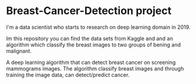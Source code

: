 # Breast-Cancer-Detection project

I'm a data scientist who starts to research on deep learning domain in 2019. 

Im this repository you can find the data sets from Kaggle and and an algorithm which classify the breast images to two groups of bening and malignant.

A deep learning algorithm that can detect breast cancer on screening mammograms images. The algorithm classify breast images and through training the image data, can detect/predict cancer.
